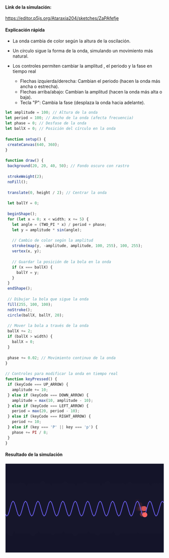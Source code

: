 #### Link de la simulación:

https://editor.p5js.org/Ataraxia204/sketches/ZaPAfefje

#### Explicación rápida

- La onda cambia de color según la altura de la oscilación.

- Un círculo sigue la forma de la onda, simulando un movimiento más natural.

- Los controles permiten cambiar la amplitud , el periodo y la fase en tiempo real

  - Flechas izquierda/derecha: Cambian el periodo (hacen la onda más ancha o estrecha).
  - Flechas arriba/abajo: Cambian la amplitud (hacen la onda más alta o baja).
  - Tecla "P": Cambia la fase (desplaza la onda hacia adelante).


 ``` js
let amplitude = 100; // Altura de la onda
let period = 100; // Ancho de la onda (afecta frecuencia)
let phase = 0; // Desfase de la onda
let ballX = 0; // Posición del círculo en la onda

function setup() {
  createCanvas(640, 360);
}

function draw() {
  background(20, 20, 40, 50); // Fondo oscuro con rastro

  strokeWeight(2);
  noFill();
  
  translate(0, height / 2); // Centrar la onda

  let ballY = 0;
  
  beginShape();
  for (let x = 0; x < width; x += 5) {
    let angle = (TWO_PI * x) / period + phase;
    let y = amplitude * sin(angle);

    // Cambio de color según la amplitud
    stroke(map(y, -amplitude, amplitude, 100, 255), 100, 255);
    vertex(x, y);

    // Guardar la posición de la bola en la onda
    if (x === ballX) {
      ballY = y;
    }
  }
  endShape();

  // Dibujar la bola que sigue la onda
  fill(255, 100, 100);
  noStroke();
  circle(ballX, ballY, 20);

  // Mover la bola a través de la onda
  ballX += 2;
  if (ballX > width) {
    ballX = 0;
  }
  
  phase += 0.02; // Movimiento continuo de la onda
}

// Controles para modificar la onda en tiempo real
function keyPressed() {
  if (keyCode === UP_ARROW) {
    amplitude += 10;
  } else if (keyCode === DOWN_ARROW) {
    amplitude = max(10, amplitude - 10);
  } else if (keyCode === LEFT_ARROW) {
    period = max(20, period - 10);
  } else if (keyCode === RIGHT_ARROW) {
    period += 10;
  } else if (key === 'P' || key === 'p') {
    phase += PI / 8;
  }
}

```




#### Resultado de la simulación
![Captura del resultado de la simulación](../../../../assets/u4-a6-1.png)
